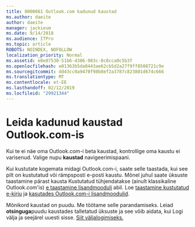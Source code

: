 ```yaml
---
title: 8000061 Outlook.com kadunud kaustad
ms.author: daeite
author: daeite
manager: jackiesm
ms.date: 9/14/2018
ms.audience: ITPro
ms.topic: article
ROBOTS: NOINDEX, NOFOLLOW
localization_priority: Normal
ms.assetid: e8e87530-51b6-4386-983c-8c8cca0c5b3f
ms.openlocfilehash: e01363b5da0443ae62cb5d2a27f9ff8508721c9e
ms.sourcegitcommit: dd43cc0a9470f98b8ef2a3787c823801d674c666
ms.translationtype: MT
ms.contentlocale: et-EE
ms.lasthandoff: 02/12/2019
ms.locfileid: "29921344"
---
```

# <a name="find-missing-folders-in-outlookcom"></a>Leida kadunud kaustad Outlook.com-is

Kui te ei näe oma Outlook.com-i beta kaustad, kontrollige oma kaustu ei varisenud. Valige nupu **kaustad** navigeerimispaani. 
  
Kui kustutate kogemata midagi Outlook.com-i, saate selle taastada, kui see pilt on kustutatud või rämpsposti e-posti kaustu. Mõnel juhul saate üksuste taastamine pärast kausta Kustutatud tühjendatakse (ainult klassikaline Outlook.com'is) [e taastamine lisandmooduli](https://appsource.microsoft.com/product/office/WA104380447) abil. Loe [taastamine kustutatud e-kirju](https://support.office.com/article/cf06ab1b-ae0b-418c-a4d9-4e895f83ed50) ja [kasutades Outlook.com-i lisandmoodulid](https://support.office.com/article/a5672109-e4f3-4119-abea-72323e9653cf).
  
Mõnikord kaustad on puudu. Me töötame selle parandamiseks. Leiad **otsinguga**puudu kaustades talletatud üksuste ja see võib aidata, kui Logi välja ja seejärel uuesti sisse. [Siit väljalogimiseks.](https://login.live.com/logout.srf)
  

